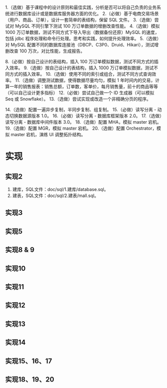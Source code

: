 1.（选做）基于课程中的设计原则和最佳实践，分析是否可以将自己负责的业务系统进行数据库设计或是数据库服务器方面的优化。
2.（必做）基于电商交易场景（用户、商品、订单），设计一套简单的表结构，保留 SQL 文件。
3.（选做）尝试对 MySQL 不同引擎下测试 100 万订单数据的增删改查性能。
4.（选做）模拟 1000 万订单数据，测试不同方式下导入导出（数据备份还原）MySQL 的速度，包括 jdbc 程序处理和命令行处理。思考和实践，如何提升处理效率。
5.（选做）对 MySQL 配置不同的数据库连接池（DBCP、C3P0、Druid、Hikari），测试增删改查 100 万次，对比性能，生成报告。

8.（必做）按自己设计的表结构，插入 100 万订单模拟数据，测试不同方式的插入效率。
9.（选做）按自己设计的表结构，插入 1000 万订单模拟数据，测试不同方式的插入效率。
10.（选做）使用不同的索引或组合，测试不同方式查询效率。
11.（选做）调整测试数据，使得数据尽量均匀，模拟 1 年时间内的交易，计算一年的销售报表：销售总额，订单数，客单价，每月销售量，前十的商品等等（可以自己设计更多指标）
12.（必做）尝试自己做一个 ID 生成器（可以模拟 Seq 或 Snowflake）。
13.（选做）尝试实现或改造一个非精确分页的程序。

14.（选做）配置一遍异步复制，半同步复制、组复制。
15.（必做）读写分离 - 动态切换数据源版本 1.0。
16.（必做）读写分离 - 数据库框架版本 2.0。
17.（选做）读写分离 - 数据库中间件版本 3.0。
18.（选做）配置 MHA，模拟 master 宕机。
19.（选做）配置 MGR，模拟 master 宕机。
20.（选做）配置 Orchestrator，模拟 master 宕机，演练 UI 调整拓扑结构。

# 实现

## 实现2
1. 建库，SQL文件：doc/sql/1.建库/database.sql。
2. 建表，SQL文件：doc/sql/2.建表/mall.sql。

## 实现3

## 实现5

## 实现8 & 9

## 实现10

## 实现11

## 实现12

## 实现13

## 实现14

## 实现15、16、17

## 实现18、19、20